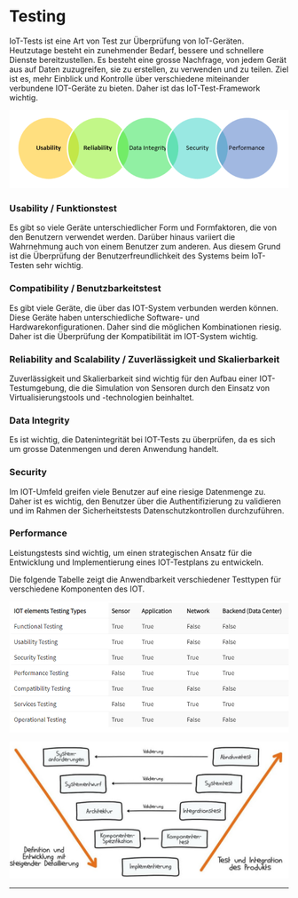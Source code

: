# Testing

IoT-Tests ist eine Art von Test zur Überprüfung von IoT-Geräten. Heutzutage besteht ein zunehmender Bedarf, bessere und schnellere Dienste bereitzustellen. Es besteht eine grosse Nachfrage, von jedem Gerät aus auf Daten zuzugreifen, sie zu erstellen, zu verwenden und zu teilen. Ziel ist es, mehr Einblick und Kontrolle über verschiedene miteinander verbundene IOT-Geräte zu bieten. Daher ist das IoT-Test-Framework wichtig.

![](<../../.gitbook/assets/types of testing in IOT.png>)

### Usability **/ Funktionstest**

Es gibt so viele Geräte unterschiedlicher Form und Formfaktoren, die von den Benutzern verwendet werden. Darüber hinaus variiert die Wahrnehmung auch von einem Benutzer zum anderen. Aus diesem Grund ist die Überprüfung der Benutzerfreundlichkeit des Systems beim IoT-Testen sehr wichtig.

### Compatibility / Benutzbarkeitstest

Es gibt viele Geräte, die über das IOT-System verbunden werden können. Diese Geräte haben unterschiedliche Software- und Hardwarekonfigurationen. Daher sind die möglichen Kombinationen riesig. Daher ist die Überprüfung der Kompatibilität im IOT-System wichtig.

### **Reliability and Scalability / Zuverlässigkeit und Skalierbarkeit**

Zuverlässigkeit und Skalierbarkeit sind wichtig für den Aufbau einer IOT-Testumgebung, die die Simulation von Sensoren durch den Einsatz von Virtualisierungstools und -technologien beinhaltet.

### **Data Integrity**&#x20;

Es ist wichtig, die Datenintegrität bei IOT-Tests zu überprüfen, da es sich um grosse Datenmengen und deren Anwendung handelt.

### Security

Im IOT-Umfeld greifen viele Benutzer auf eine riesige Datenmenge zu. Daher ist es wichtig, den Benutzer über die Authentifizierung zu validieren und im Rahmen der Sicherheitstests Datenschutzkontrollen durchzuführen.

### Performance

Leistungstests sind wichtig, um einen strategischen Ansatz für die Entwicklung und Implementierung eines IOT-Testplans zu entwickeln.

Die folgende Tabelle zeigt die Anwendbarkeit verschiedener Testtypen für verschiedene Komponenten des IOT.

![](<../../.gitbook/assets/IoT elements Testing Types.png>)

![V Modell](<../../.gitbook/assets/Testing V-Modell.jpg>)



****
